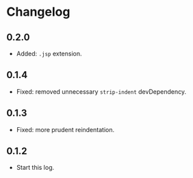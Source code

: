 # Changelog

## 0.2.0

- Added: `.jsp` extension.

## 0.1.4

- Fixed: removed unnecessary `strip-indent` devDependency.

## 0.1.3

- Fixed: more prudent reindentation.

## 0.1.2

- Start this log.

